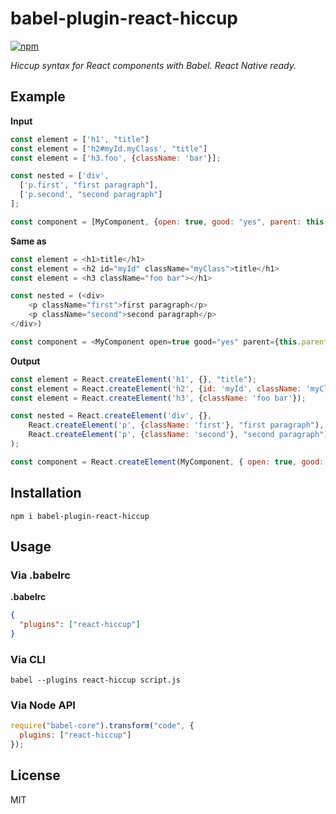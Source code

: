 # babel-plugin-react-hiccup

[![npm](https://img.shields.io/npm/v/babel-plugin-react-hiccup.svg)](https://www.npmjs.com/package/babel-plugin-react-hiccup)

*Hiccup syntax for React components with Babel.*
*React Native ready.*

## Example

**Input**
```js
const element = ['h1', "title"]
const element = ['h2#myId.myClass', "title"]
const element = ['h3.foo', {className: 'bar'}];

const nested = ['div',
  ['p.first', "first paragraph"],
  ['p.second', "second paragraph"]
];

const component = [MyComponent, {open: true, good: "yes", parent: this.parent}];
```

**Same as**
```js
const element = <h1>title</h1>
const element = <h2 id="myId" className="myClass">title</h1>
const element = <h3 className="foo bar"></h1>

const nested = (<div>
    <p className="first">first paragraph</p>
    <p className="second">second paragraph</p>
</div>)

const component = <MyComponent open=true good="yes" parent={this.parent}>

```

**Output**
```js
const element = React.createElement('h1', {}, "title");
const element = React.createElement('h2', {id: 'myId', className: 'myClass'}, "title");
const element = React.createElement('h3', {className: 'foo bar'});

const nested = React.createElement('div', {}, 
    React.createElement('p', {className: 'first'}, "first paragraph"), 
    React.createElement('p', {className: 'second'}, "second paragraph")
);

const component = React.createElement(MyComponent, { open: true, good: "yes", parent: this.parent });


```

## Installation

```
npm i babel-plugin-react-hiccup
```

## Usage

### Via .babelrc

__.babelrc__
```json
{
  "plugins": ["react-hiccup"]
}
```

### Via CLI
```
babel --plugins react-hiccup script.js
```

### Via Node API
```js
require("babel-core").transform("code", {
  plugins: ["react-hiccup"]
});
```

## License
MIT
